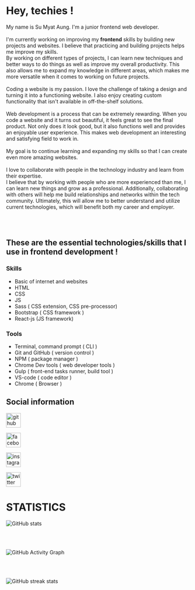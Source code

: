 # Hey, techies !

My name is Su Myat Aung. I'm a junior frontend web developer.
<br/>
<br/>
I'm currently working on improving my **frontend** skills by building new projects and websites. I believe that practicing and building projects helps me improve my skills.
<br/>
By working on different types of projects, I can learn new techniques and better ways to do things as well as improve my overall productivity. This also allows me to expand my knowledge in different areas, which makes me more versatile when it comes to working on future projects.
<br/>
<br/>
Coding a website is my passion. I love the challenge of taking a design and turning it into a functioning website. I also enjoy creating custom functionality that isn't available in off-the-shelf solutions.
<br/>
<br/>
Web development is a process that can be extremely rewarding. When you code a website and it turns out beautiful, it feels great to see the final product. Not only does it look good, but it also functions well and provides an enjoyable user experience. This makes web development an interesting and satisfying field to work in.
<br/>
<br/>
My goal is to continue learning and expanding my skills so that I can create even more amazing websites.
<br/>
<br/>
I love to collaborate with people in the technology industry and learn from their expertise.
<br/>
I believe that by working with people who are more experienced than me, I can learn new things and grow as a professional. Additionally, collaborating with others will help me build relationships and networks within the tech community. Ultimately, this will allow me to better understand and utilize current technologies, which will benefit both my career and employer.

<br/>
<br/>

## These are the essential technologies/skills that I use in frontend development !

### Skills 
- Basic of internet and websites
- HTML 
- CSS 
- JS 
- Sass ( CSS extension, CSS pre-processor)
- Bootstrap ( CSS framework )
- React-js (JS framework)

### Tools
- Terminal, command prompt ( CLI )
- Git and GitHub ( version control )
- NPM ( package manager )
- Chrome Dev tools ( web developer tools )
- Gulp ( front-end tasks runner, build tool )
- VS-code ( code editor )
- Chrome ( Browser )

## Social information

[<img src='https://cdn.jsdelivr.net/npm/simple-icons@3.0.1/icons/github.svg' alt='github' height='40'>](https://github.com/sumyat-aung) 

[<img src='https://cdn.jsdelivr.net/npm/simple-icons@3.0.1/icons/facebook.svg' alt='facebook' height='40'>](https://www.facebook.com/sumyataung2004)

[<img src='https://cdn.jsdelivr.net/npm/simple-icons@3.0.1/icons/instagram.svg' alt='instagram' height='40'>](https://www.instagram.com/sumyataung_2004/) 

[<img src='https://cdn.jsdelivr.net/npm/simple-icons@3.0.1/icons/twitter.svg' alt='twitter' height='40'>](https://twitter.com/SuMyatAung158)  



# STATISTICS


![GitHub stats](https://github-readme-stats.vercel.app/api?username=sumyat-aung&show_icons=true)  

<br/>
<br/>

![GitHub Activity Graph](https://activity-graph.herokuapp.com/graph?username=sumyat-aung)  


<br/>
<br/>

![GitHub streak stats](https://github-readme-streak-stats.herokuapp.com/?user=sumyat-aung)



